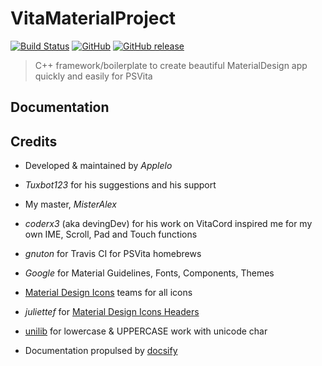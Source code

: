 # VitaMaterialProject 

[![Build Status](https://travis-ci.org/Applelo/VitaMaterialKit.svg?branch=master)](https://travis-ci.org/Applelo/VitaMaterialKit)
[![GitHub](https://img.shields.io/github/license/Applelo/VitaMaterialKit.svg)](https://github.com/Applelo/VitaMaterialKit/blob/master/LICENSE)
[![GitHub release](https://img.shields.io/github/release/Applelo/VitaMaterialKit.svg)](https://github.com/Applelo/VitaMaterialKit/releases)

> C++ framework/boilerplate to create beautiful MaterialDesign app quickly and easily for PSVita

## Documentation



## Credits

* Developed & maintained by *Applelo*
* *Tuxbot123* for his suggestions and his support
* My master, *MisterAlex*


* *coderx3* (aka devingDev) for his work on VitaCord inspired me for my own IME, Scroll, Pad and Touch functions
* *gnuton* for Travis CI for PSVita homebrews
* *Google* for Material Guidelines, Fonts, Components, Themes
* [Material Design Icons](https://github.com/Templarian/MaterialDesign-Webfont/) teams for all icons
* *juliettef* for [Material Design Icons Headers](https://github.com/juliettef/IconFontCppHeaders)
* [unilib](https://github.com/ufal/unilib) for lowercase & UPPERCASE work with unicode char


* Documentation propulsed by [docsify](https://docsify.js.org/#/)